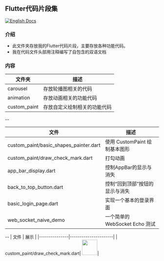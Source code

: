 ## Flutter代码片段集

[![English Docs](https://img.shields.io/badge/Docs-English-green?style=flat-square)](README.md)

### 介绍
- 此文件夹存放我的Flutter代码片段，主要存放各种功能代码。
- 我在代码文件头部用注释编写了自包含的双语文档

### 内容
| 文件夹          | 描述      |
|---------------|----------------------|
| carousel | 存放轮播图相关的代码      |
| animation | 存放动画相关的功能代码      |
| custom_paint | 存放自定义绘制相关的功能代码      |

--

| 文件          | 描述      |
|---------------|----------------------|
| custom_paint/basic_shapes_painter.dart|	使用 CustomPaint 绘制基本图形|
| custom_paint/draw_check_mark.dart|	打勾动画|
| app_bar_display.dart|	控制AppBar的显示与消失|
| back_to_top_button.dart	| 控制“回到顶部”按钮的显示与消失 |
| basic_login_page.dart | 实现一个基本的登录界面     |
| web_socket_naive_demo | 一个简单的 WebSocket Echo 测试      |

--
| 文件          | 展示      |
|---------------|----------------------|
| custom_paint/draw_check_mark.dart|	<img src="https://github.com/chbgxn/flutter-demos/blob/main/snippets/custom_paint/draw_check_mark.gif" width="50" height="50" />|


